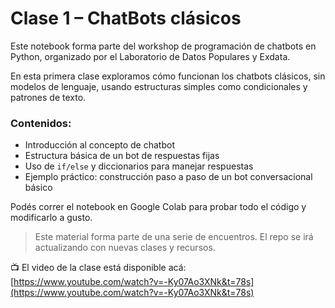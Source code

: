 # Clase 1 – ChatBots clásicos

Este notebook forma parte del workshop de programación de chatbots en Python, organizado por el Laboratorio de Datos Populares y Exdata.

En esta primera clase exploramos cómo funcionan los chatbots clásicos, sin modelos de lenguaje, usando estructuras simples como condicionales y patrones de texto.

### Contenidos:
- Introducción al concepto de chatbot
- Estructura básica de un bot de respuestas fijas
- Uso de `if/else` y diccionarios para manejar respuestas
- Ejemplo práctico: construcción paso a paso de un bot conversacional básico

Podés correr el notebook en Google Colab para probar todo el código y modificarlo a gusto.

> Este material forma parte de una serie de encuentros. El repo se irá actualizando con nuevas clases y recursos.

📺 El video de la clase está disponible acá:  
[https://www.youtube.com/watch?v=-Ky07Ao3XNk&t=78s](https://www.youtube.com/watch?v=-Ky07Ao3XNk&t=78s)
